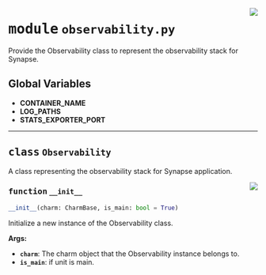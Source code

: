 <!-- markdownlint-disable -->

<a href="../src/observability.py#L0"><img align="right" style="float:right;" src="https://img.shields.io/badge/-source-cccccc?style=flat-square"></a>

# <kbd>module</kbd> `observability.py`
Provide the Observability class to represent the observability stack for Synapse. 

**Global Variables**
---------------
- **CONTAINER_NAME**
- **LOG_PATHS**
- **STATS_EXPORTER_PORT**


---

## <kbd>class</kbd> `Observability`
A class representing the observability stack for Synapse application. 

<a href="../src/observability.py#L21"><img align="right" style="float:right;" src="https://img.shields.io/badge/-source-cccccc?style=flat-square"></a>

### <kbd>function</kbd> `__init__`

```python
__init__(charm: CharmBase, is_main: bool = True)
```

Initialize a new instance of the Observability class. 



**Args:**
 
 - <b>`charm`</b>:  The charm object that the Observability instance belongs to. 
 - <b>`is_main`</b>:  if unit is main. 





